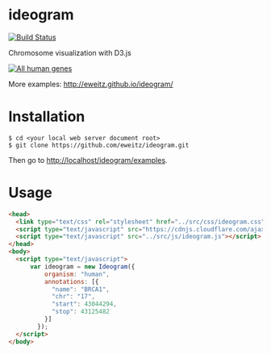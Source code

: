 # ideogram

[![Build Status](https://travis-ci.org/eweitz/ideogram.svg?branch=master)](https://travis-ci.org/eweitz/ideogram)

Chromosome visualization with D3.js

[![All human genes](https://raw.githubusercontent.com/eweitz/ideogram/master/examples/ideogram_histogram_all_human_genes.png)](http://eweitz.github.io/ideogram/annotations_histogram.html)

More examples: http://eweitz.github.io/ideogram/

# Installation

```
$ cd <your local web server document root>
$ git clone https://github.com/eweitz/ideogram.git
```

Then go to [http://localhost/ideogram/examples](http://localhost/ideogram/examples).

# Usage
```html
<head>
  <link type="text/css" rel="stylesheet" href="../src/css/ideogram.css">
  <script type="text/javascript" src="https://cdnjs.cloudflare.com/ajax/libs/d3/4.1.1/d3.min.js"></script>
  <script type="text/javascript" src="../src/js/ideogram.js"></script>
</head>
<body>
  <script type="text/javascript">
      var ideogram = new Ideogram({
          organism: "human",
          annotations: [{
            "name": "BRCA1",
            "chr": "17",
            "start": 43044294,
            "stop": 43125482
          }]
        });
  </script>
</body>
```
